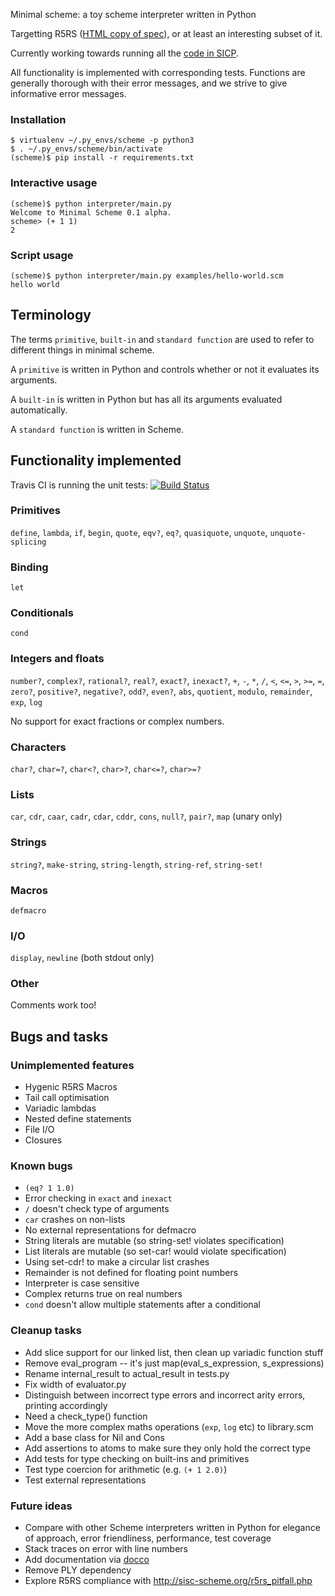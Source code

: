 Minimal scheme: a toy scheme interpreter written in Python

Targetting R5RS
([HTML copy of spec](http://people.csail.mit.edu/jaffer/r5rs_toc.html)),
or at least an interesting subset of it.

Currently working towards running all the
[code in SICP](http://mitpress.mit.edu/sicp/code/index.html).

All functionality is implemented with corresponding tests. Functions
are generally thorough with their error messages, and we strive to
give informative error messages.

### Installation

    $ virtualenv ~/.py_envs/scheme -p python3
    $ . ~/.py_envs/scheme/bin/activate
    (scheme)$ pip install -r requirements.txt
    
### Interactive usage
    
    (scheme)$ python interpreter/main.py
    Welcome to Minimal Scheme 0.1 alpha.
    scheme> (+ 1 1)
    2
    
### Script usage

    (scheme)$ python interpreter/main.py examples/hello-world.scm
    hello world

## Terminology

The terms `primitive`, `built-in` and `standard function` are used to
refer to different things in minimal scheme.

A `primitive` is written in Python and controls whether or not it
evaluates its arguments.

A `built-in` is written in Python but has all its arguments evaluated
automatically.

A `standard function` is written in Scheme.

## Functionality implemented

Travis CI is running the unit tests:
[![Build Status](https://secure.travis-ci.org/Wilfred/Minimal-scheme.png?branch=master)](http://travis-ci.org/Wilfred/Minimal-scheme)

### Primitives

`define`, `lambda`, `if`, `begin`, `quote`, `eqv?`, `eq?`,
`quasiquote`, `unquote`, `unquote-splicing`

### Binding

`let`

### Conditionals

`cond`

### Integers and floats

`number?`, `complex?`, `rational?`, `real?`, `exact?`, `inexact?`,
`+`, `-`, `*`, `/`, `<`, `<=`, `>`, `>=`, `=`, `zero?`, `positive?`,
`negative?`, `odd?`, `even?`, `abs`, `quotient`, `modulo`,
`remainder`, `exp`, `log`

No support for exact fractions or complex numbers.

### Characters

`char?`, `char=?`, `char<?`, `char>?`, `char<=?`, `char>=?`

### Lists

`car`, `cdr`, `caar`, `cadr`, `cdar`, `cddr`, `cons`, `null?`,
`pair?`, `map` (unary only)

### Strings

`string?`, `make-string`, `string-length`, `string-ref`, `string-set!`

### Macros

`defmacro`

### I/O

`display`, `newline` (both stdout only)

### Other

Comments work too!

## Bugs and tasks

### Unimplemented features

* Hygenic R5RS Macros
* Tail call optimisation
* Variadic lambdas
* Nested define statements
* File I/O
* Closures

### Known bugs

* `(eq? 1 1.0)`
* Error checking in `exact` and `inexact`
* `/` doesn't check type of arguments
* `car` crashes on non-lists
* No external representations for defmacro
* String literals are mutable (so string-set! violates specification)
* List literals are mutable (so set-car! would violate specification)
* Using set-cdr! to make a circular list crashes
* Remainder is not defined for floating point numbers
* Interpreter is case sensitive
* Complex returns true on real numbers
* `cond` doesn't allow multiple statements after a conditional

### Cleanup tasks

* Add slice support for our linked list, then clean up variadic
  function stuff
* Remove eval_program -- it's just map(eval_s_expression,
  s_expressions)
* Rename internal_result to actual_result in tests.py
* Fix width of evaluator.py
* Distinguish between incorrect type errors and incorrect arity
  errors, printing accordingly
* Need a check_type() function
* Move the more complex maths operations (`exp`, `log` etc) to library.scm
* Add a base class for Nil and Cons
* Add assertions to atoms to make sure they only hold the correct type
* Add tests for type checking on built-ins and primitives
* Test type coercion for arithmetic (e.g. `(+ 1 2.0)`)
* Test external representations

### Future ideas

* Compare with other Scheme interpreters written in Python for
  elegance of approach, error friendliness, performance, test coverage
* Stack traces on error with line numbers
* Add documentation via [docco](https://github.com/jashkenas/docco)
* Remove PLY dependency
* Explore R5RS compliance with http://sisc-scheme.org/r5rs_pitfall.php
